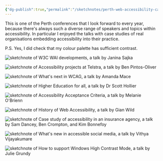 ```yaml
---
{"dg-publish":true,"permalink":"/sketchnotes/perth-web-accessibility-camp-2023/","title":"Perth Web Accessibility Camp 2023","tags":["sketching","sketchnotes"],"updated":"21 February 2023"}
---
```



This is one of the Perth conferences that I look forward to every year, because there's always such a diverse range of speakers and topics within accessibility. In particular I enjoyed the talks with case studies of real organisations embedding accessibility into their practice.

P.S. Yes, I did check that my colour palette has sufficient contrast.

![sketchnote of W3C WAI developments, a talk by Janina Sajka](/img/user/assets/sketching/Pwac23-1.jpg)

![sketchnote of Accessibility projects at Telstra, a talk by Ben Pintos-Oliver](/img/user/assets/sketching/Pwac23-2.jpg)

![sketchnote of What's next in WCAG, a talk by Amanda Mace](/img/user/assets/sketching/Pwac23-3.jpg)

![sketchnote of Higher Education for all, a talk by Dr Scott Hollier](/img/user/assets/sketching/Pwac23-4.jpg)

![sketchnote of Accessibility Acceptance Criteria, a talk by Melanie O'Brienn](/img/user/assets/sketching/Pwac23-5.jpg)

![sketchnote of History of Web Accessibility, a talk by Gian Wild](/img/user/assets/sketching/Pwac23-6.jpg)

![sketchnote of Case study of accessibility in an insurance agency, a talk by Sam Dancey, Ben Crompton, and Kim Bonnefoy](/img/user/assets/sketching/Pwac23-7.jpg)

![sketchnote of What's new in accessible social media, a talk by Vithya Vijayakumare](/img/user/assets/sketching/Pwac23-8.jpg)

![sketchnote of How to support Windows High Contrast Mode, a talk by Julie Grundy](/img/user/assets/sketching/Pwac23-9.jpg)